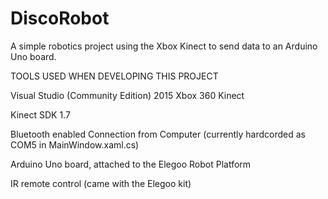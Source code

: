 # DiscoRobot
A simple robotics project using the Xbox Kinect to send data to an Arduino Uno board.

TOOLS USED WHEN DEVELOPING THIS PROJECT

Visual Studio (Community Edition) 2015
Xbox 360 Kinect

Kinect SDK 1.7

Bluetooth enabled Connection from Computer (currently hardcorded as COM5 in MainWindow.xaml.cs)

Arduino Uno board, attached to the Elegoo Robot Platform

IR remote control (came with the Elegoo kit)
